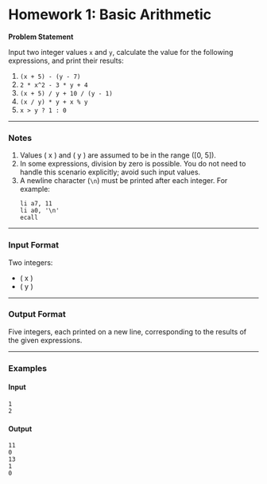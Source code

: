 # Homework 1: Basic Arithmetic

**Problem Statement**

Input two integer values `x` and `y`, calculate the value for the following expressions, and print their results:

1. `(x + 5) - (y - 7)`
2. `2 * x^2 - 3 * y + 4`
3. `(x + 5) / y + 10 / (y - 1)`
4. `(x / y) * y + x % y`
5. `x > y ? 1 : 0`

---

### **Notes**

1. Values \( x \) and \( y \) are assumed to be in the range \([0, 5]\).
2. In some expressions, division by zero is possible. You do not need to handle this scenario explicitly; avoid such input values.
3. A newline character (`\n`) must be printed after each integer. For example:
   ```assembly
   li a7, 11
   li a0, '\n'
   ecall
   ```

---

### **Input Format**

Two integers:
- \( x \) 
- \( y \)

---

### **Output Format**

Five integers, each printed on a new line, corresponding to the results of the given expressions.

---

### **Examples**

#### **Input**
```
1
2
```

#### **Output**
```
11
0
13
1
0
```
